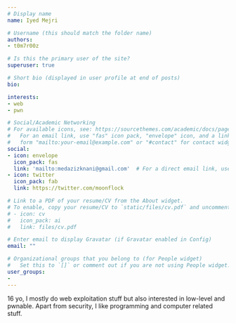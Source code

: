 ```yaml
---
# Display name
name: Iyed Mejri

# Username (this should match the folder name)
authors:
- t0m7r00z

# Is this the primary user of the site?
superuser: true

# Short bio (displayed in user profile at end of posts)
bio: 

interests:
- web
- pwn

# Social/Academic Networking
# For available icons, see: https://sourcethemes.com/academic/docs/page-builder/#icons
#   For an email link, use "fas" icon pack, "envelope" icon, and a link in the
#   form "mailto:your-email@example.com" or "#contact" for contact widget.
social:
- icon: envelope
  icon_pack: fas
  link: 'mailto:medazizknani@gmail.com'  # For a direct email link, use "mailto:test@example.org".
- icon: twitter
  icon_pack: fab
  link: https://twitter.com/moonflock

# Link to a PDF of your resume/CV from the About widget.
# To enable, copy your resume/CV to `static/files/cv.pdf` and uncomment the lines below.
# - icon: cv
#   icon_pack: ai
#   link: files/cv.pdf

# Enter email to display Gravatar (if Gravatar enabled in Config)
email: ""

# Organizational groups that you belong to (for People widget)
#   Set this to `[]` or comment out if you are not using People widget.
user_groups:
-
---
```


16 yo, I mostly do web exploitation stuff but also interested in low-level and pwnable. Apart from security, I like programming and computer related stuff.

